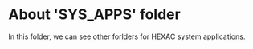 # About 'SYS_APPS' folder

In this folder, we can see other forlders for HEXAC system applications.
